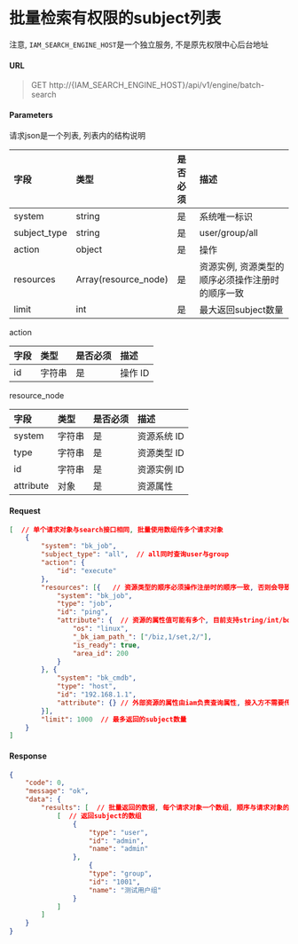 # 批量检索有权限的subject列表

注意, `IAM_SEARCH_ENGINE_HOST`是一个独立服务, 不是原先权限中心后台地址

#### URL

> GET http://{IAM_SEARCH_ENGINE_HOST}/api/v1/engine/batch-search

#### Parameters

请求json是一个列表, 列表内的结构说明

| 字段 |  类型 |是否必须  | 描述  |
|:---|:---|:---|:---|
| system |string | 是 | 系统唯一标识  |
| subject_type | string | 是 | user/group/all |
| action | object | 是 | 操作 |
| resources | Array(resource_node) | 是 | 资源实例, 资源类型的顺序必须操作注册时的顺序一致 |
| limit | int | 是 | 最大返回subject数量 |

action

| 字段 |  类型 |是否必须  | 描述  |
|:---|:---|:---|:---|
| id    |  字符串  | 是   | 操作 ID |

resource_node

| 字段 |  类型 |是否必须  | 描述  |
|:---|:---|:---|:---|
| system |  字符串  | 是   | 资源系统 ID |
| type |  字符串  | 是   | 资源类型 ID |
| id | 字符串 | 是 | 资源实例 ID |
| attribute | 对象 | 是 | 资源属性 |


#### Request


```json
[  // 单个请求对象与search接口相同, 批量使用数组传多个请求对象
    {
        "system": "bk_job",
        "subject_type": "all",  // all同时查询user与group
        "action": {
            "id": "execute"
        },
        "resources": [{   // 资源类型的顺序必须操作注册时的顺序一致, 否则会导致鉴权失败!
            "system": "bk_job",
            "type": "job",
            "id": "ping",
            "attribute": {  // 资源的属性值可能有多个, 目前支持string/int/boolean, 以及路径stringList
                "os": "linux",
                "_bk_iam_path_": ["/biz,1/set,2/"],
                "is_ready": true,
                "area_id": 200
            }
        }, {
            "system": "bk_cmdb",
            "type": "host",
            "id": "192.168.1.1",
            "attribute": {} // 外部资源的属性由iam负责查询属性, 接入方不需要传入
        }],
        "limit": 1000  // 最多返回的subject数量
    }
]
```

#### Response


```json
{
    "code": 0,
    "message": "ok",
    "data": {
        "results": [  // 批量返回的数据, 每个请求对象一个数组, 顺序与请求对象的顺序一致
            [  // 返回subject的数组
                {
                    "type": "user",
                    "id": "admin",
                    "name": "admin"
                },
                    {
                    "type": "group",
                    "id": "1001",
                    "name": "测试用户组"
                }
            ]
        ]
    }
}
```
